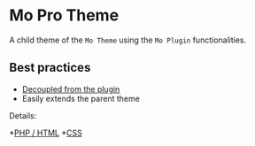 # Mo Pro Theme

A child theme of the `Mo Theme` using the `Mo Plugin` functionalities.

## Best practices

* [Decoupled from the plugin](https://github.com/morethemesbaby/wp-best-practices/blob/master/wp-content/plugins/mo-plugin/PHP.md#decouple-plugin-and-theme-using-add_theme_support)
* Easily extends the parent theme

Details:

*[PHP / HTML](PHP-HTML.md)
*[CSS](CSS.md)